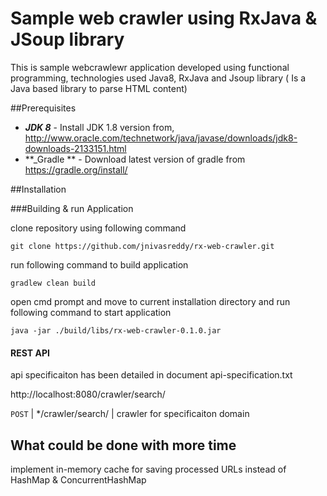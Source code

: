 # Sample web crawler using RxJava & JSoup library 

This is sample webcrawlewr application developed using functional programming, technologies used Java8, RxJava and Jsoup library ( Is a Java based library to parse HTML content)

##Prerequisites
* **_JDK 8_** - Install JDK 1.8 version from, http://www.oracle.com/technetwork/java/javase/downloads/jdk8-downloads-2133151.html
* **_Gradle ** - Download latest version of gradle from https://gradle.org/install/


##Installation

###Building & run Application

clone repository using following command

```
git clone https://github.com/jnivasreddy/rx-web-crawler.git
```

run following command to build application

```
gradlew clean build
```

open cmd prompt and move to current installation directory and run following command to start application 

```
java -jar ./build/libs/rx-web-crawler-0.1.0.jar
```

#### REST API
api specificaiton has been detailed in document api-specification.txt

http://localhost:8080/crawler/search/

`POST` | */crawler/search/ | crawler for specificaiton domain


## What could be done with more time

implement in-memory cache for saving processed URLs instead of HashMap & ConcurrentHashMap 